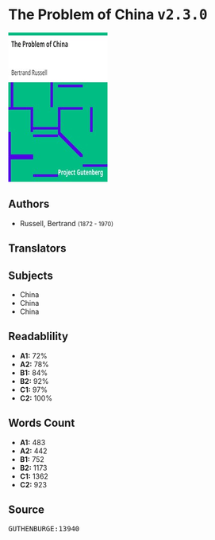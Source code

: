 # The Problem of China <kbd>v2.3.0</kbd>

![](./cover.medium.jpg "")

## Authors


 - Russell, Bertrand <small>(1872 - 1970)</small>

## Translators



## Subjects


 - China
 - China
 - China

## Readablility


 - **A1:** 72%
 - **A2:** 78%
 - **B1:** 84%
 - **B2:** 92%
 - **C1:** 97%
 - **C2:** 100%

## Words Count


 - **A1:** 483
 - **A2:** 442
 - **B1:** 752
 - **B2:** 1173
 - **C1:** 1362
 - **C2:** 923

## Source


<kbd>GUTHENBURGE:13940</kbd>
